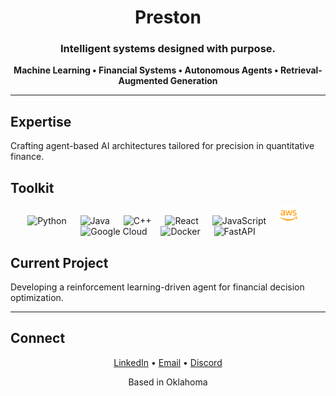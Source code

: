 <div align="center">

# Preston

### Intelligent systems designed with purpose.

**Machine Learning • Financial Systems • Autonomous Agents • Retrieval-Augmented Generation**

</div>

---

## Expertise

Crafting agent-based AI architectures tailored for precision in quantitative finance.

## Toolkit

<div align="center">

<div align="center">
  <img src="https://cdn.jsdelivr.net/gh/devicons/devicon/icons/python/python-original.svg" height="28" alt="Python" />
  <img width="14" />
  <img src="https://cdn.jsdelivr.net/gh/devicons/devicon/icons/java/java-original.svg" height="28" alt="Java" />
  <img width="14" />
  <img src="https://cdn.jsdelivr.net/gh/devicons/devicon/icons/cplusplus/cplusplus-original.svg" height="28" alt="C++" />
  <img width="14" />
  <img src="https://cdn.jsdelivr.net/gh/devicons/devicon/icons/react/react-original.svg" height="28" alt="React" />
  <img width="14" />
  <img src="https://cdn.jsdelivr.net/gh/devicons/devicon/icons/javascript/javascript-original.svg" height="28" alt="JavaScript" />
  <img width="14" />
  <img src="https://raw.githubusercontent.com/devicons/devicon/master/icons/amazonwebservices/amazonwebservices-plain-wordmark.svg" height="28" alt="AWS" />
  <img width="14" />
  <img src="https://cdn.jsdelivr.net/gh/devicons/devicon/icons/googlecloud/googlecloud-original.svg" height="28" alt="Google Cloud" />
  <img width="14" />
  <img src="https://cdn.jsdelivr.net/gh/devicons/devicon/icons/docker/docker-original.svg" height="28" alt="Docker" />
  <img width="14" />
  <img src="https://cdn.jsdelivr.net/gh/devicons/devicon/icons/fastapi/fastapi-original.svg" height="28" alt="FastAPI" />
</div>

</div>

## Current Project

Developing a reinforcement learning-driven agent for financial decision optimization.

---

## Connect

<div align="center">

[LinkedIn](https://www.linkedin.com/in/pdj5/) • [Email](mailto:prestondjones7@gmail.com) • [Discord](https://discord.com/users/408469444646666250)

</div>

<div align="center">

Based in Oklahoma

</div>

